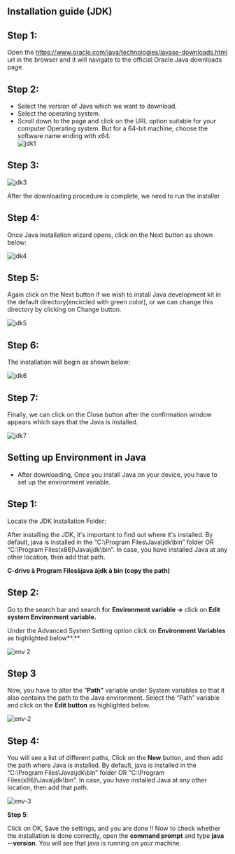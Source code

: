 Installation guide (JDK)
---

**Step 1:**
---
 Open the <https://www.oracle.com/java/technologies/javase-downloads.html>  url in the browser and it will navigate to the official Oracle Java downloads page.

**Step 2:** 
---
- Select the version of Java which we want to download.
- Select the operating system.
- Scroll down to the page and click on the URL option suitable for your computer Operating system. But for a 64-bit machine, choose the software name ending with x64.  
![jdk1](https://github.com/rhushikesh2000/Java_tutorial/assets/124034778/04499dfd-d7ca-4083-a787-4d13120f5037)


**Step 3:** 
---
![jdk3](https://github.com/rhushikesh2000/Java_tutorial/assets/124034778/319eca46-36cc-403a-9f4a-5946be06f923)

After the downloading procedure is complete, we need to run the installer



**Step 4:** 
---
Once Java installation wizard opens, click on the Next button as shown below:

![jdk4](https://github.com/rhushikesh2000/Java_tutorial/assets/124034778/c5f5eb93-8e2a-4186-988a-8007dafc8afe)













**Step 5:** 
---
Again click on the Next button if we wish to install Java development kit in the default directory(encircled with green color), or we can change this directory by clicking on Change button.  

![jdk5](https://github.com/rhushikesh2000/Java_tutorial/assets/124034778/52a0cd37-eb3b-4363-9f37-5dc9df74fe86)











**Step 6:** 
---
The installation will begin as shown below:

![jdk6](https://github.com/rhushikesh2000/Java_tutorial/assets/124034778/4ce206bd-774b-4903-964d-3f159b5668ca)






**Step 7:**
---
Finally, we can click on the Close button after the confirmation window appears which says that the Java is installed.

![jdk7](https://github.com/rhushikesh2000/Java_tutorial/assets/124034778/9909b659-b2a7-4171-94cc-75bcdd463cc0)












**Setting up Environment in Java**
---
- After downloading,  Once you install Java on your device, you have to set up the environment variable.

**Step 1**:
---
Locate the JDK Installation Folder:

After installing the JDK, it's important to find out where it's installed. By default, java is installed in the “C:\Program Files\Java\jdk\bin” folder OR “C:\Program Files(x86)\Java\jdk\bin”. In case, you have installed Java at any other location, then add that path.

**C-drive  à Program Filesàjava àjdk à bin (copy the path)**

**Step 2:**
---
Go to the search bar and search **f**or **Environment variable ->** click on **Edit system Environment variable.**

Under the Advanced System Setting option click on **Environment Variables** as highlighted below**.**

![env 2](https://github.com/rhushikesh2000/Java_tutorial/assets/124034778/f9451cdc-064c-4d50-8da4-9161a5d00c98)











**Step 3**
---
Now, you have to alter the “**Path”** variable under System variables so that it also contains the path to the Java environment. Select the “Path” variable and click on the **Edit button** as highlighted below.

![env-2](https://github.com/rhushikesh2000/Java_tutorial/assets/124034778/8e0fffc8-f219-47fa-9500-dddac7527257)





**Step 4:**
---
You will see a list of different paths, Click on the **New** button, and then add the path where Java is installed. By default, java is installed in the “C:\Program Files\Java\jdk\bin” folder OR “C:\Program Files(x86)\Java\jdk\bin”. In case, you have installed Java at any other location, then add that path.









![env-3](https://github.com/rhushikesh2000/Java_tutorial/assets/124034778/9c59425b-9c3d-42bd-b85e-833d6fad77cf)












**Step 5**: 

Click on OK, Save the settings, and you are done !! Now to check whether the installation is done correctly, open the **command prompt** and type **java --version**. You will see that java is running on your machine.

[ref1]: Aspose.Words.f34fb923-a537-4b9b-8671-08be93095383.002.png
